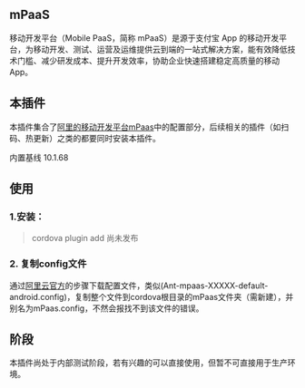 ## mPaaS 

移动开发平台（Mobile PaaS，简称 mPaaS）是源于支付宝 App 的移动开发平台，为移动开发、测试、运营及运维提供云到端的一站式解决方案，能有效降低技术门槛、减少研发成本、提升开发效率，协助企业快速搭建稳定高质量的移动 App。

## 本插件
本插件集合了[阿里的移动开发平台mPaas](url:https://help.aliyun.com/document_detail/49549.html)中的配置部分，后续相关的插件（如扫码、热更新）之类的都要同时安装本插件。

内置基线 10.1.68

## 使用

### 1.安装：
> cordova plugin add 尚未发布

### 2. 复制config文件
通过[阿里云官方](url:https://help.aliyun.com/document_detail/164968.html?spm=a2c4g.11186623.6.569.3e6434b61nIh5E)的步骤下载配置文件，类似(Ant-mpaas-XXXXX-default-android.config)，复制整个文件到cordova根目录的mPaas文件夹（需新建），并别名为mPaas.config，不然会报找不到该文件的错误。

## 阶段
本插件尚处于内部测试阶段，若有兴趣的可以直接使用，但暂不可直接用于生产环境。
